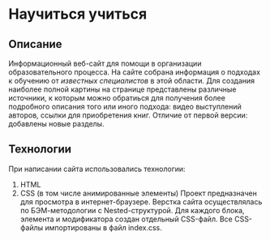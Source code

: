 # Научиться учиться
## Описание
Информационный веб-сайт для помощи в организации образовательного процесса.
На сайте собрана информация о подходах к обучению от *известных специалистов* в этой области.
Для создания наиболее полной картины на странице представлены различные источники,
к которым можно обратиься для получения более подробного описания того или иного подхода:
видео выступлений авторов, ссылки для приобретения книг.
Отличие от первой версии: добавлены новые разделы.
## Технологии
При написании сайта использовались технологии:
1. HTML
2. CSS (в том числе анимированные элементы)
Проект предназначен для просмотра в интернет-браузере.
Верстка сайта осуществлялась по БЭМ-методологии с Nested-структурой. Для каждого блока, элемента
и модификатора создан отдельный CSS-файл. Все CSS-файлы импортированы в файл index.css.


